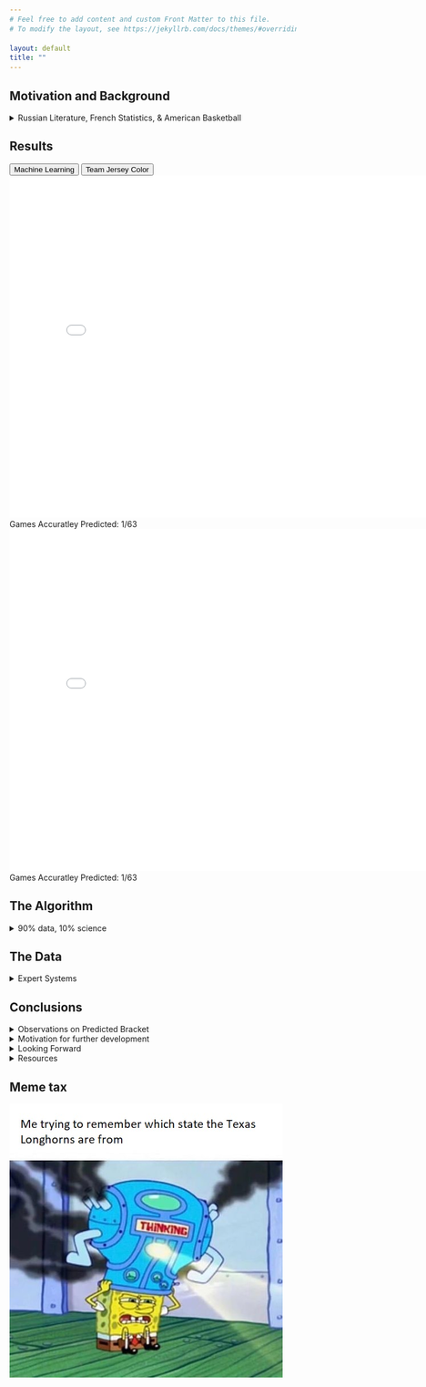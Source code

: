 ```yaml
---
# Feel free to add content and custom Front Matter to this file.
# To modify the layout, see https://jekyllrb.com/docs/themes/#overriding-theme-defaults

layout: default
title: ""
---
```

## Motivation and Background 
<details markdown="1">
<summary style="display:list-item"><span>Russian Literature, French Statistics, & American Basketball</span></summary>

<figure>
  <img src="images\anton-chekhov-new.jpg" id="headshot"> 
    <figcaption>The face of a man that paid for medical school by writing short stories on the weekend</figcaption>
</figure>

In Anton Chekhov's 1894 short story, ["The Student"](https://americanliterature.com/author/anton-chekhov/short-story/the-student), Ivan Velikopolsky is heading home
during a cold March evening. He just left from an encounter with a friend, Vasilisa, who cried bitterly when he told her the Biblical story about [Peter's betrayal](https://en.wikipedia.org/wiki/Denial_of_Peter) that was described as occuring 2,000 years ago.
  
He realizes that it wasn't the way he told the story that moved her, but rather the guilt that Peter himself felt that brought this emotion from Vasilisa.

Ivan then says to himself, 
  
> " 'the past[...] is linked with the present by an unbroken chain of events flowing one out of another' "

> "[...] it seemed to him that he had just seen both ends of that chain; that when he touched one end the other quivered."

This chain of causality that Chekhov described might have been inspired by the French polymath, Pierre-Simon Laplace, who in 1814 wrote in his book [A Philosophical Essay on Probabilities](https://bayes.wustl.edu/Manual/laplace_A_philosophical_essay_on_probabilities.pdf)

> "Present events are connected with preceding ones by a tie based upon the evident principle that a thing cannot occur without a cause which produces it." 

<figure>
  <img src="images\9uekyze10wd41.jpg" id="headshot"> 
    <figcaption></figcaption>
</figure>

He then proposed a thought experiment: if a sufficiently intelligent being knew the present state of every single granularity of the Universe, that is, every causal link, then this being would be able to perfectly predict the future as well as retrace the past.

> "[...] an intelligence which could comprehend all the forces by which nature is animated and the respective situation of the beings who could compose it - an intelligence sufficiently vast to submit these data to analysis ... for it; nothing would be uncertain and the future, as the past, would be present to its eyes" 

It is only appropriate that the field of computational statistical learning emerged as a way to predict outcome using historical data. 

But are the methods of prediction within this field sufficient when we start to introduce unpredictable humans?

For example, within the neary 100-year history of the NCAA's college basketball tournemant "March Madness", a 16-seeded team has never won against a 1-seeded team. That is, until 2018 when the 16-seeded UMBC upset the 1-seeded Virginia. 

<figure>
  <img src="images\header-1.jpg" id="basketballpan">  
    <figcaption>UMBC v. Virginia</figcaption>
</figure>

Could an algorithm have predicted this performance? 

In 2018 I trained a classifier on college basketball team-ranking data. It gave UMBC a 2% chance of victory against Virginia. Perhaps a "better" model would have even given it a 0% chance of victory.

This year, my methodology hasn't changed, so I expect my model to miss major upsets. Instead I propose to compare my models results to a bracket that I generated using "unpredictive" principles. Namely, predicting that the winner always has the more popular team color. 

Through this approach, I hope to ask the following questions: 
- Is it better to sometimes guess than use potentially biased data or an improperly trained model? 
- Is a domain worth modeling when the data does not capture events that could potentially hinder or benefit a team's performance? 
    - For example, ranking data might include how often players make points on the free-throw line, but what about the referee decisions that causes players to get on the free throw line? Or even, how many consecutive days were athletes not able to practice due to COVID-19? 
</details>

## Results 
<!-- Table showing predictions --> 

<head>
    <link rel="stylesheet" href="assets\css\table.css">
    <script src="assets\js\table.js"></script>
</head>
<div class="tab">
    <button class="tablinks" onclick="openCity(event, 'Machine Learning')">Machine Learning</button>
    <button class="tablinks" onclick="openCity(event, 'Team Jersey Color')">Team Jersey Color</button>
</div>

<div id="Machine Learning" class="tabcontent">
    <embed src="brackets\mm.pdf" width="800px" height="600px" />
    <figcaption> Games Accuratley Predicted: 1/63</figcaption>
</div>
<div id="Team Jersey Color" class="tabcontent">
    <embed src="brackets\teamcolor.pdf" width="800px" height="600px" />
    <figcaption> Games Accuratley Predicted: 1/63</figcaption>
</div>

## The Algorithm
<details markdown="1">
<summary style="display:list-item"><span>90% data, 10% science</span></summary>
<br><br>
</details >

## The Data
<details markdown="1">
<summary style="display:list-item"><span>Expert Systems</span></summary>
<br><br>
</details >


## Conclusions
<details markdown="1">
<summary style="display:list-item"><span>Observations on Predicted Bracket</span></summary>

My model contains no interesting upset predictions. In fact, I don't think anyone would particularly enjoy a tournemant that falls in-line with my model. 

The fun of "March Madness" is seeing underdogs such as 2018 Loyola accomplish that which all the "experts" deem as unlikely: beat lower-seeded teams. And not just accomplish that once, but enougth times to reach the Final Four.

<img src="images\fans.jpg" id="basketballpan"> 

In fact, life's most exciting moments are arguably when the unlikely becomes realized. For example, retail investors making millions off of the stock market.

<img src="images\stonk.jpg" id="headshot"/>

Training a model on expert data will introduce bias into a model if all the experts fall in line. This will obviously make it "blind" to those unexpected moments we enjoy.

But it still has its validity. As someone that has never watched a basketball game out of enjoyment, I have no domain knowledge on this sport. In result I have two paths to take: I can either rely on the establishment's collective knowledge and the data-based that they create metrics; or I can take the path of self-education and attempt to create metrics myself.

The latter obviously seems like the riskier option. 
<br><br>
</details >

<details markdown="1">
<summary style="display:list-item"><span>Motivation for further development</span></summary>

- Some ordinal rankings were unavailable this year. This made my training set contain high bias. Can I create a model that generates ordinal rank?
<br><br>
</details >

<details markdown="1">
<summary style="display:list-item"><span>Looking Forward</span></summary>

This year, the model I initially created was trained on data that was no longer available. Can I create a model
<br><br>
</details >

<details markdown="1">
<summary style="display:list-item"><span>Resources</span></summary>


<br><br>
</details >

## Meme tax 

<img src="images\4c7r0e.jpg" id="headshot"/>